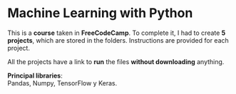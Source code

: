 # Machine Learning with Python 
This is a **course** taken in **FreeCodeCamp**. To complete it, I had to create **5 projects**, which are stored in the folders. Instructions are provided for each project.

All the projects have a link to **run** the files **without downloading** anything.

**Principal libraries**:<br>
Pandas, Numpy, TensorFlow y Keras.
